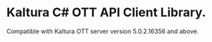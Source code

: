 # Kaltura C# OTT API Client Library.
Compatible with Kaltura OTT server version 5.0.2.16356 and above.
